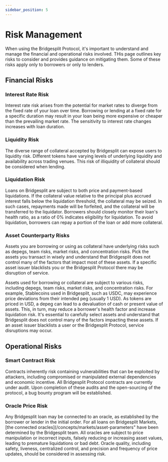 ```yaml
---
sidebar_position: 5
---
```

# Risk Management
When using the Bridgesplit Protocol, it's important to understand and manage the financial and operational risks involved. THis page outlines key risks to consider and provides guidance on mitigating them. Some of these risks apply only to borrowers or only to lenders.
## Financial Risks
### Interest Rate Risk
Interest rate risk arises from the potential for market rates to diverge from the fixed rate of your loan over time. Borrowing or lending at a fixed rate for a specific duration may result in your loan being more expensive or cheaper than the prevailing market rate. The sensitivity to interest rate changes increases with loan duration.

### Liquidity Risk
The diverse range of collateral accepted by Bridgesplit can expose users to liquidity risk. Different tokens have varying levels of underlying liquidity and availability across trading venues. This risk of illiquidity of collateral should be considered when lending.

### Liquidation Risk
Loans on Bridgesplit are subject to both price and payment-based liquidations. If the collateral value relative to the principal plus accrued interest falls below the liquidation threshold, the collateral may be seized. In such cases, repayments made will be forfeited, and the collateral will be transferred to the liquidator. Borrowers should closely monitor their loan's health ratio, as a ratio of 0% indicates eligibility for liquidation. To avoid liquidation, borrowers can repay a portion of the loan or add more collateral.

### Asset Counterparty Risks
Assets you are borrowing or using as collateral have underlying risks such as depegs, team risks, market risks, and concentration risks. Pick the assets you transact in wisely and understand that Bridgesplit does not control many of the factors that impact most of these assets. If a specific asset issuer blacklists you or the Bridgesplit Protocol there may be disruption of service.

Assets used for borrowing or collateral are subject to various risks, including depegs, team risks, market risks, and concentration risks. For example, Stablecoins used in Bridgesplit, such as USDC, may experience price deviations from their intended peg (usually 1 USD). As tokens are priced in USD, a depeg can lead to a devaluation of cash or present value of assets. This, in turn, may reduce a borrower's health factor and increase liquidation risk. It's essential to carefully select assets and understand that Bridgesplit does not control many of the factors impacting these assets. If an asset issuer blacklists a user or the Bridgesplit Protocol, service disruptions may occur.


## Operational Risks
### Smart Contract Risk
Contracts inherently risk containing vulnerabilities that can be exploited by attackers, including compromised or manipulated external dependencies and economic incentive. All Bridgesplit Protocol contracts are currently under audit. Upon completion of these audits and the open-sourcing of the protocol, a bug bounty program will be established.

### Oracle Price Risk
Any Bridgesplit loan may be connected to an oracle, as established by the borrower or lender in the initial order. For all loans on Bridgesplit Markets, [the connected oracles](/concepts/markets/asset-parameters" have been determined by the Bridgesplit team. All oracles are subject to price manipulation or incorrect inputs, falsely reducing or increasing asset values, leading to premature liquidations or bad debt. Oracle quality, including safety, liveness, centralized control, and precision and frequency of price updates, should be considered in assessing risk.